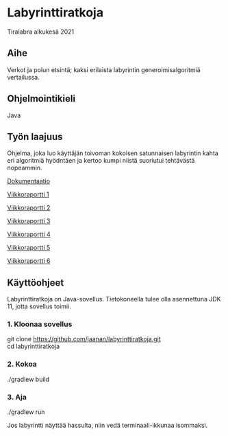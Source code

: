 # Labyrinttiratkoja
Tiralabra alkukesä 2021

## Aihe    
Verkot ja polun etsintä; kaksi erilaista labyrintin generoimisalgoritmiä vertailussa. 

## Ohjelmointikieli  
Java 

## Työn laajuus  
Ohjelma, joka luo käyttäjän toivoman kokoisen satunnaisen labyrintin kahta eri algoritmiä hyödntäen ja kertoo kumpi niistä suoriutui tehtävästä nopeammin. <br/>

[Dokumentaatio](https://github.com/jaanan/labyrinttiratkoja/tree/master/dokumentaatio)

[Viikkoraportti 1](https://github.com/jaanan/labyrinttiratkoja/blob/d240f530ac72d38cb9af57dda6739d9a1252f5a7/dokumentaatio/viikkoraportti1.md)

[Viikkoraportti 2](https://github.com/jaanan/labyrinttiratkoja/blob/29074ed820674eb80dcaf1bd422deead33b0b225/dokumentaatio/viikkoraportti2.md)

[Viikkoraportti 3](https://github.com/jaanan/labyrinttiratkoja/blob/2686b199c617a791e06b3d25b023a16971b87d30/dokumentaatio/viikkoraportti3.md)

[Viikkoraportti 4](https://github.com/jaanan/labyrinttiratkoja/blob/2114f64ce9368243dce6e76a7e9066d2dd3c854b/dokumentaatio/viikkoraportti4.md)

[Viikkoraportti 5](https://github.com/jaanan/labyrinttiratkoja/blob/1410b5d532280c1577f8b1e30a07e36efa6d2d95/dokumentaatio/viikkoraportti5.md)

[Viikkoraportti 6](https://github.com/jaanan/labyrinttiratkoja/blob/fb4451de1e8993f4edbeebeb6e9bb4268dc5029f/dokumentaatio/viikkoraportti6.md)

## Käyttöohjeet

Labyrinttiratkoja on Java-sovellus. Tietokoneella tulee olla asennettuna JDK 11, jotta sovellus toimii. 

### 1. Kloonaa sovellus

git clone https://github.com/jaanan/labyrinttiratkoja.git  
cd labyrinttiratkoja

### 2. Kokoa

 ./gradlew build

### 3. Aja

./gradlew run

Jos labyrintti näyttää hassulta, niin vedä terminaali-ikkunaa isommaksi.
